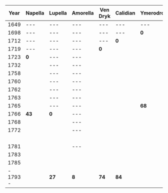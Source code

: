 | Year | Napella | Lupella | Amorella | Ven Dryk | Calidian | Ymerodrol | Fenian | Circe | Lucius | **Mazikeen** | **Bismuth** | **Jasper** | **Duska** | **Alfread** | **Rolbam** | **Seram** | **Malkath** | **Stronvan** |
| ---- | ---- | ---- | ---- | ---- | ---- | ---- | ---- | ---- | ---- | ---- | ---- | ---- | ---- | ---- | ---- | ---- | ---- | ---- |
| 1649 | --- | --- | --- | --- | --- | --- | --- | --- | --- | --- | --- | --- | 0 | --- | --- | --- | --- | --- |
| 1698 | --- | --- | --- | --- | --- | **0** | --- | --- | --- | --- | --- | --- |  |  |  |  |  |  |
| 1712 | --- | --- | --- | --- | **0** |  | --- | --- | --- | --- | --- | --- |  |  |  |  |  |  |
| 1719 | --- | --- | --- | **0** |  |  | --- | --- | --- | --- | --- | --- |  |  |  |  |  |  |
| 1723 | **0** | --- | --- |  |  |  | --- | --- | --- | --- | --- | --- |  |  |  |  |  |  |
| 1732 |  | --- | --- |  |  |  | --- | --- | **0** | --- | --- | --- |  |  |  |  |  |  |
| 1758 |  | --- | --- |  |  |  | --- | **0** |  | --- | --- | --- |  |  |  |  |  |  |
| 1760 |  | --- | --- |  |  |  | --- |  |  | **0** | --- | --- |  |  |  |  |  |  |
| 1762 |  | --- | --- |  |  |  | --- |  |  |  | --- | --- |  |  |  |  |  |  |
| 1763 |  | --- | --- |  |  |  | **0** |  |  |  | --- | --- |  |  |  |  |  |  |
| 1765 |  | --- | --- |  |  | **68** |  |  |  |  | --- | --- |  |  |  |  |  |  |
| 1766 | **43** | **0** | --- |  |  |  |  |  |  |  | --- | --- |  |  |  |  |  |  |
| 1768 |  |  | --- |  |  |  |  |  |  |  | **0** | **0** |  |  |  |  |  |  |
| 1772 |  |  | --- |  |  |  |  |  |  |  |  |  |  |  |  |  |  |  |
|  |  |  |  |  |  |  |  |  |  |  |  |  |  | **0** |  |  |  |  |
| 1781 |  |  | --- |  |  |  |  |  |  |  |  |  |  |  |  |  |  |  |
| 1783 |  |  |  |  |  |  |  |  | **51** |  |  |  |  |  |  |  |  |  |
| 1785 |  |  |  |  |  |  |  |  |  |  |  |  |  |  |  |  |  |  |
| - 1793 - |  | **27** | **8** | **74** | **84** |  | **30** | **35** |  | **33** | **25** | **25** | **144** | **13** |  |  |  |  |
